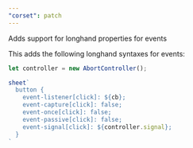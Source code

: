 ```yaml
---
"corset": patch
---
```


Adds support for longhand properties for events

This adds the following longhand syntaxes for events:

```js
let controller = new AbortController();

sheet`
  button {
    event-listener[click]: ${cb};
    event-capture[click]: false;
    event-once[click]: false;
    event-passive[click]: false;
    event-signal[click]: ${controller.signal};
  }
`
```